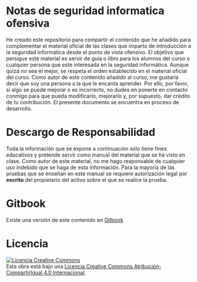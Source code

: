 # Notas de seguridad informatica ofensiva
He creado este repositorio para compartir el contenido que he añadido para complementar el material oficial de las clases que imparto de introducción a la seguridad informática desde el punto de vista ofensivo. El objetivo que persigue este material es servir de guía o libro para los alumnos del curso o cualquier persona que este interesada en la seguridad informática. Aunque quizá no sea el mejor, se respeta el orden establecido en el material oficial del curso. Como autor de este contenido añadido al curso, me gustaría decir que soy una persona a la que le encanta aprender. Por ello, por favor, si algo se puede mejorar o es incorrecto, no dudes en ponerte en contacto conmigo para que pueda modificarlo, mejorarlo y, por supuesto, dar crédito de tu contribución. El presente documento se encuentra en proceso de desarrollo.

# Descargo de Responsabilidad
Toda la información que se expone a continuación sólo tiene fines educativos y pretende servir como manual del material que se ha visto en clase. Como autor de este material, no me hago responsable de cualquier uso indebido que se haga de esta información. Para la mayoría de las pruebas que se enseñan en este manual se requiere autorización legal por **escrito** del propietario del activo sobre el que se realice la prueba.

# Gitbook
Existe una versión de este contenido en [Gitbook](https://www.gitbook.com/book/epasan/contenido-extra-clases-seguridad-informatica/details)

# Licencia
<a rel="license" href="http://creativecommons.org/licenses/by-sa/4.0/"><img alt="Licencia Creative Commons" style="border-width:0" src="https://i.creativecommons.org/l/by-sa/4.0/88x31.png" /></a><br />Esta obra está bajo una <a rel="license" href="http://creativecommons.org/licenses/by-sa/4.0/">Licencia Creative Commons Atribución-CompartirIgual 4.0 Internacional</a>.